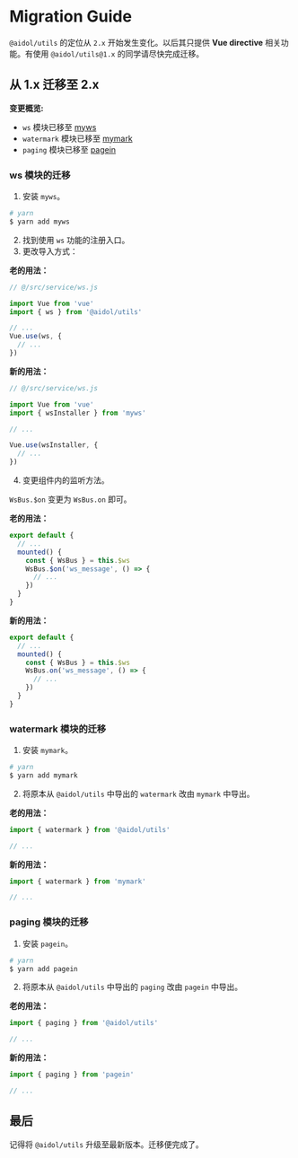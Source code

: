 # Migration Guide

`@aidol/utils` 的定位从 `2.x` 开始发生变化。以后其只提供 **Vue directive** 相关功能。有使用 `@aidol/utils@1.x` 的同学请尽快完成迁移。

## 从 1.x 迁移至 2.x

**变更概览:**

- `ws` 模块已移至 <a href="https://github.com/yisibell/myws" target="_blank">myws</a>
- `watermark` 模块已移至 <a href="https://github.com/yisibell/mymark" target="_blank">mymark</a>
- `paging` 模块已移至 <a href="https://github.com/yisibell/pagein" target="_blank">pagein</a>


### ws 模块的迁移

1. 安装 `myws`。

``` bash
# yarn
$ yarn add myws
```

2. 找到使用 `ws` 功能的注册入口。
3. 更改导入方式：

**老的用法：**

``` js
// @/src/service/ws.js

import Vue from 'vue'
import { ws } from '@aidol/utils'

// ...
Vue.use(ws, {
  // ...
})
```

**新的用法：**

``` js
// @/src/service/ws.js

import Vue from 'vue'
import { wsInstaller } from 'myws'

// ...

Vue.use(wsInstaller, {
  // ...
})
```

4. 变更组件内的监听方法。

`WsBus.$on` 变更为 `WsBus.on` 即可。

**老的用法：**

``` js
export default {
  // ...
  mounted() {
    const { WsBus } = this.$ws
    WsBus.$on('ws_message', () => {
      // ...
    })
  }
}
```

**新的用法：**

``` js
export default {
  // ...
  mounted() {
    const { WsBus } = this.$ws
    WsBus.on('ws_message', () => {
      // ...
    })
  }
}
```

### watermark 模块的迁移

1. 安装 `mymark`。

``` bash
# yarn
$ yarn add mymark
```

2. 将原本从 `@aidol/utils` 中导出的 `watermark` 改由 `mymark` 中导出。

**老的用法：**

``` js
import { watermark } from '@aidol/utils'

// ...
```

**新的用法：**

``` js
import { watermark } from 'mymark'

// ...
```

### paging 模块的迁移

1. 安装 `pagein`。

``` bash
# yarn
$ yarn add pagein
```

2. 将原本从 `@aidol/utils` 中导出的 `paging` 改由 `pagein` 中导出。


**老的用法：**

``` js
import { paging } from '@aidol/utils'

// ...
```

**新的用法：**

``` js
import { paging } from 'pagein'

// ...
```

## 最后

记得将 `@aidol/utils` 升级至最新版本。迁移便完成了。